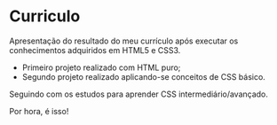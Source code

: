 # Curriculo

Apresentação do resultado do meu currículo após executar os conhecimentos adquiridos em HTML5 e CSS3.

 - Primeiro projeto realizado com HTML puro;
 - Segundo projeto realizado aplicando-se conceitos de CSS básico.

Seguindo com os estudos para aprender CSS intermediário/avançado.

Por hora, é isso!
